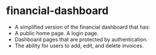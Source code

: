 # financial-dashboard
- A simplified version of the financial dashboard that has:  
- A public home page. A login page. 
- Dashboard pages that are protected by authentication. 
- The ability for users to add, edit, and delete invoices.
